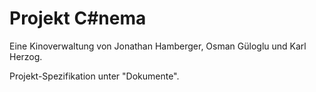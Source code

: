 ﻿# Projekt C#nema
Eine Kinoverwaltung von Jonathan Hamberger, Osman Güloglu und Karl Herzog.

Projekt-Spezifikation unter "Dokumente".